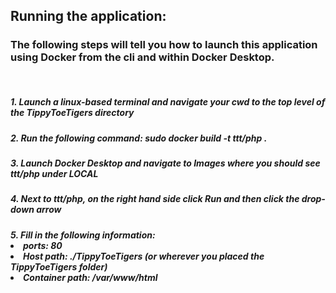 ## Running the application:

### The following steps will tell you how to launch this application using Docker from the cli and within Docker Desktop.
<br>
<h5> 1. Launch a linux-based terminal and navigate your cwd to the top level of the TippyToeTigers directory <br>
<h5> 2. Run the following command: sudo docker build -t ttt/php . <br>
<h5> 3. Launch Docker Desktop and navigate to Images where you should see ttt/php under LOCAL <br> 
<h5> 4. Next to ttt/php, on the right hand side click Run and then click the drop-down arrow <br> 
<h5> 5. Fill in the following information: <br>
    <li> ports: 80 </li>
    <li> Host path: ./TippyToeTigers (or wherever you placed the TippyToeTigers folder)</li>
    <li> Container path: /var/www/html </li>